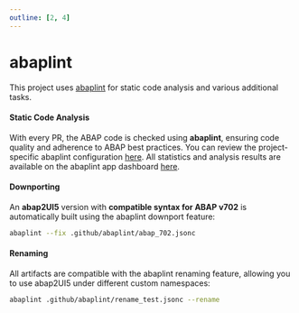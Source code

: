 ```yaml
---
outline: [2, 4]
---
```


# abaplint  

This project uses [abaplint](https://abaplint.app/) for static code analysis and various additional tasks.  

#### Static Code Analysis  

With every PR, the ABAP code is checked using **abaplint**, ensuring code quality and adherence to ABAP best practices. You can review the project-specific abaplint configuration [here](https://github.com/abap2UI5/abap2UI5/abaplint.jsonc). All statistics and analysis results are available on the abaplint app dashboard [here](https://abaplint.app/stats/abap2UI5/abap2UI5).  

#### Downporting  

An **abap2UI5** version with **compatible syntax for ABAP v702** is automatically built using the abaplint downport feature:  

```sh
abaplint --fix .github/abaplint/abap_702.jsonc
```

#### Renaming
All artifacts are compatible with the abaplint renaming feature, allowing you to use abap2UI5 under different custom namespaces:

```sh
abaplint .github/abaplint/rename_test.jsonc --rename
```
